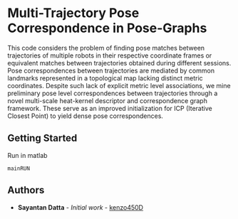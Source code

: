 # Multi-Trajectory Pose Correspondence in Pose-Graphs

This code considers the problem of finding pose matches between trajectories
of multiple robots in their respective coordinate frames or equivalent matches
between trajectories obtained during different sessions. Pose correspondences
between trajectories are mediated by common landmarks represented in a
topological map lacking distinct metric coordinates. Despite such lack of
explicit metric level associations, we mine preliminary pose level
correspondences between trajectories through a novel multi-scale heat-kernel 
descriptor and correspondence graph framework. These serve as an improved 
initialization for ICP (Iterative Closest Point) to yield dense pose 
correspondences.
 


## Getting Started

Run in matlab

```
mainRUN
```

## Authors

* **Sayantan Datta** - *Initial work* - [kenzo450D](https://github.com/kenzo450D)


